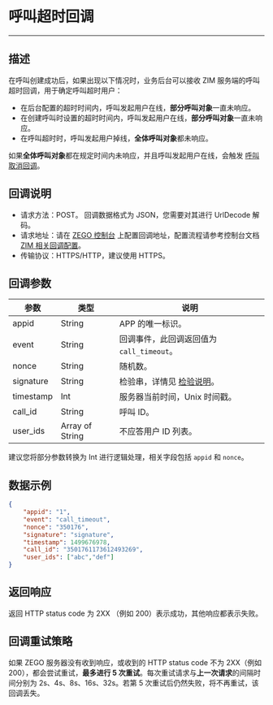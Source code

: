 
# 呼叫超时回调

- - -

##  描述

在呼叫创建成功后，如果出现以下情况时，业务后台可以接收 ZIM 服务端的呼叫超时回调，用于确定呼叫超时用户：
- 在后台配置的超时时间内，呼叫发起用户在线，**部分呼叫对象**一直未响应。
- 在创建呼叫时设置的超时时间内，呼叫发起用户在线，**部分呼叫对象**一直未响应。
- 在呼叫超时时，呼叫发起用户掉线，**全体呼叫对象**都未响应。

<Note title="说明">

如果**全体呼叫对象**都在规定时间内未响应，并且呼叫发起用户在线，会触发 [呼叫取消回调](/zim-server/callbacks/call-invitation-canceled)。
</Note>

## 回调说明

- 请求方法：POST。
  <Note title="说明">
  回调数据格式为 JSON，您需要对其进行 UrlDecode 解码。
  </Note>
- 请求地址：请在 [ZEGO 控制台](https://console.zego.im/) 上配置回调地址，配置流程请参考控制台文档 [ZIM 相关回调配置](https://doc-zh.zego.im/article/17223)。
- 传输协议：HTTPS/HTTP，建议使用 HTTPS。

## 回调参数

| 参数 | 类型 | 说明 |
| -- | -- | -- |
| appid | String | APP 的唯一标识。 |
| event | String | 回调事件，此回调返回值为 `call_timeout`。 |
| nonce | String | 随机数。 |
| signature | String | 检验串，详情见 [检验说明](/zim-server/callbacks/authenticating-server-to-server-callbacks)。 |
| timestamp | Int | 服务器当前时间，Unix 时间戳。 |
| call_id | String | 呼叫 ID。 |
| user_ids | Array of String | 不应答用户 ID 列表。 |

<Note title="说明">

建议您将部分参数转换为 Int 进行逻辑处理，相关字段包括 `appid` 和 `nonce`。
</Note>

## 数据示例

```json
{
    "appid": "1",
    "event": "call_timeout",
    "nonce": "350176",
    "signature": "signature",
    "timestamp": 1499676978,
    "call_id": "3501761173612493269",
    "user_ids": ["abc","def"]
}
```

## 返回响应
返回 HTTP status code 为 2XX （例如 200）表示成功，其他响应都表示失败。

## 回调重试策略

如果 ZEGO 服务器没有收到响应，或收到的 HTTP status code 不为 2XX（例如 200），都会尝试重试，**最多进行 5 次重试**。每次重试请求与**上一次请求**的间隔时间分别为 2s、4s、8s、16s、32s。若第 5 次重试后仍然失败，将不再重试，该回调丢失。
